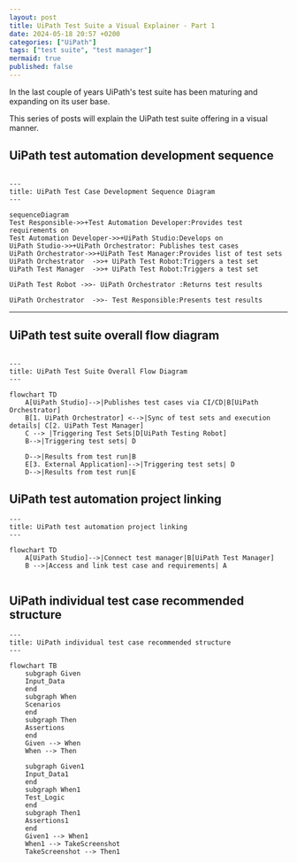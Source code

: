 ```yaml
---
layout: post
title: UiPath Test Suite a Visual Explainer - Part 1 
date: 2024-05-18 20:57 +0200
categories: ["UiPath"]
tags: ["test suite", "test manager"]
mermaid: true
published: false
---
```


In the last couple of years UiPath's test suite has been maturing and expanding on its user base.  

This series of posts will explain the UiPath test suite offering in a visual manner. 


## UiPath test automation development sequence
```mermaid

---
title: UiPath Test Case Development Sequence Diagram
---

sequenceDiagram
Test Responsible->>+Test Automation Developer:Provides test requirements on
Test Automation Developer->>+UiPath Studio:Develops on
UiPath Studio->>+UiPath Orchestrator: Publishes test cases
UiPath Orchestrator->>+UiPath Test Manager:Provides list of test sets
UiPath Orchestrator  ->>+ UiPath Test Robot:Triggers a test set
UiPath Test Manager  ->>+ UiPath Test Robot:Triggers a test set

UiPath Test Robot ->>- UiPath Orchestrator :Returns test results

UiPath Orchestrator  ->>- Test Responsible:Presents test results

```




------------------------------------------

## UiPath test suite overall flow diagram
```mermaid

---
title: UiPath Test Suite Overall Flow Diagram
---

flowchart TD
    A[UiPath Studio]-->|Publishes test cases via CI/CD|B[UiPath Orchestrator]
    B[1. UiPath Orchestrator] <-->|Sync of test sets and execution details| C[2. UiPath Test Manager]
    C --> |Triggering Test Sets|D[UiPath Testing Robot]
    B-->|Triggering test sets| D
    
    D-->|Results from test run|B
    E[3. External Application]-->|Triggering test sets| D
    D-->|Results from test run|E
```


## UiPath test automation project linking
```mermaid
---
title: UiPath test automation project linking
---

flowchart TD
    A[UiPath Studio]-->|Connect test manager|B[UiPath Test Manager]
    B -->|Access and link test case and requirements| A


```

## UiPath individual test case recommended structure

```mermaid
---
title: UiPath individual test case recommended structure
---

flowchart TB
    subgraph Given
    Input_Data
    end
    subgraph When
    Scenarios
    end
    subgraph Then
    Assertions
    end
    Given --> When
    When --> Then

    subgraph Given1
    Input_Data1
    end
    subgraph When1
    Test_Logic
    end
    subgraph Then1
    Assertions1
    end
    Given1 --> When1
    When1 --> TakeScreenshot
    TakeScreenshot --> Then1
```



